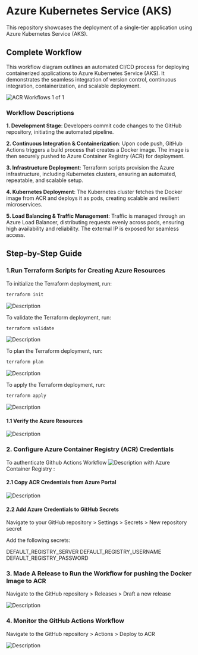 # Azure Kubernetes Service (AKS)

This repository showcases the deployment of a single-tier application using Azure Kubernetes Service (AKS).

## Complete Workflow

This workflow diagram outlines an automated CI/CD process for deploying containerized applications to Azure Kubernetes Service (AKS). It demonstrates the seamless integration of version control, continuous integration, containerization, and scalable deployment.

![ACR Workflows 1 of 1](assets/projectWorkflow.jpg)

### Workflow Descriptions

**1. Development Stage**:
Developers commit code changes to the GitHub repository, initiating the automated pipeline.

**2. Continuous Integration & Containerization**:
Upon code push, GitHub Actions triggers a build process that creates a Docker image. The image is then securely pushed to Azure Container Registry (ACR) for deployment.

**3. Infrastructure Deployment**:
Terraform scripts provision the Azure infrastructure, including Kubernetes clusters, ensuring an automated, repeatable, and scalable setup.

**4. Kubernetes Deployment**:
The Kubernetes cluster fetches the Docker image from ACR and deploys it as pods, creating scalable and resilient microservices.

**5. Load Balancing & Traffic Management**:
Traffic is managed through an Azure Load Balancer, distributing requests evenly across pods, ensuring high availability and reliability. The external IP is exposed for seamless access.

## Step-by-Step Guide

### 1.Run Terraform Scripts for Creating Azure Resources

To initialize the Terraform deployment, run:

```sh
terraform init
```

![Description](assets/tf-1.png)

To validate the Terraform deployment, run:

```sh
terraform validate
```

![Description](assets/tf-2.png)

To plan the Terraform deployment, run:

```sh
terraform plan
```

![Description](assets/tf-3.png)

To apply the Terraform deployment, run:

```sh
terraform apply
```

![Description](assets/tf-4.png)

#### 1.1 Verify the Azure Resources

![Description](assets/tf-5.png)

### 2. Configure Azure Container Registry (ACR) Credentials

To authenticate Github Actions Workflow ![Description](.github/workflows/deploy_to_acr.yaml) with Azure Container Registry : 

#### 2.1 Copy ACR Credentials from Azure Portal

![Description](assets/acr.png)

#### 2.2 Add Azure Credentials to GitHub Secrets

Navigate to your GitHub repository > Settings > Secrets > New repository secret

Add the following secrets:

DEFAULT_REGISTRY_SERVER
DEFAULT_REGISTRY_USERNAME
DEFAULT_REGISTRY_PASSWORD

### 3. Made A Release to Run the Workflow for pushing the Docker Image to ACR

Navigate to the GitHub repository > Releases > Draft a new release

![Description](assets/release.png)

### 4. Monitor the GitHub Actions Workflow

Navigate to the GitHub repository > Actions > Deploy to ACR

![Description](assets/actions.png)
